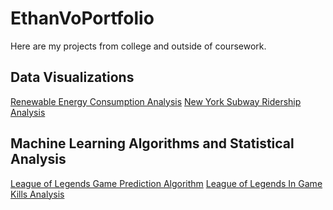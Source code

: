 # EthanVoPortfolio
Here are my projects from college and outside of coursework.

## Data Visualizations
[Renewable Energy Consumption Analysis](https://etvoucsd.github.io/RenewableEnergyData/)
[New York Subway Ridership Analysis](https://docs.google.com/document/d/18UMJkuv8YmAhcdcIO0NX3_Q94d4zSPBmvuL4zOwM5lg/edit)

## Machine Learning Algorithms and Statistical Analysis
[League of Legends Game Prediction Algorithm](https://ahmostafa147.github.io/League-of-Legend-Winning-Prediction/)
[League of Legends In Game Kills Analysis](https://ahmostafa147.github.io/dsc80-project/)

